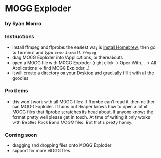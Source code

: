 # MOGG Exploder
### by Ryan Monro

### Instructions

- install ffmpeg and ffprobe: the easiest way is [install Homebrew](https://brew.sh), then go to Terminal and type `brew install ffmpeg`
- drag MOGG Exploder into /Applications, or thereabouts
- open a MOGG file with MOGG Exploder (right click -> Open With... -> All Applications -> find MOGG Exploder...)
- it will create a directory on your Desktop and gradually fill it with all the goodies

### Problems
- this won't work with all MOGG files: if ffprobe can't read it, then neither can MOGG Exploder. It turns out Reaper knows how to open a lot of MOGG files that ffprobe scratches its head about. If anyone knows the format pretty well please get in touch. At time of writing it only works with Beatles Rock Band MOGG files. But that's pretty handy.

### Coming soon
- dragging and dropping files onto MOGG Exploder
- support for more MOGG files